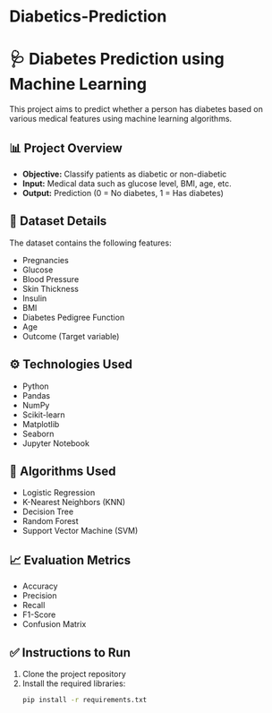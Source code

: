 # Diabetics-Prediction
# 🩺 Diabetes Prediction using Machine Learning

This project aims to predict whether a person has diabetes based on various medical features using machine learning algorithms.

## 📊 Project Overview

- **Objective:** Classify patients as diabetic or non-diabetic
- **Input:** Medical data such as glucose level, BMI, age, etc.
- **Output:** Prediction (0 = No diabetes, 1 = Has diabetes)

## 📁 Dataset Details

The dataset contains the following features:

- Pregnancies
- Glucose
- Blood Pressure
- Skin Thickness
- Insulin
- BMI
- Diabetes Pedigree Function
- Age
- Outcome (Target variable)

## ⚙️ Technologies Used

- Python
- Pandas
- NumPy
- Scikit-learn
- Matplotlib
- Seaborn
- Jupyter Notebook

## 🧠 Algorithms Used

- Logistic Regression
- K-Nearest Neighbors (KNN)
- Decision Tree
- Random Forest
- Support Vector Machine (SVM)

## 📈 Evaluation Metrics

- Accuracy
- Precision
- Recall
- F1-Score
- Confusion Matrix

## ✅ Instructions to Run

1. Clone the project repository
2. Install the required libraries:
   ```bash
   pip install -r requirements.txt

